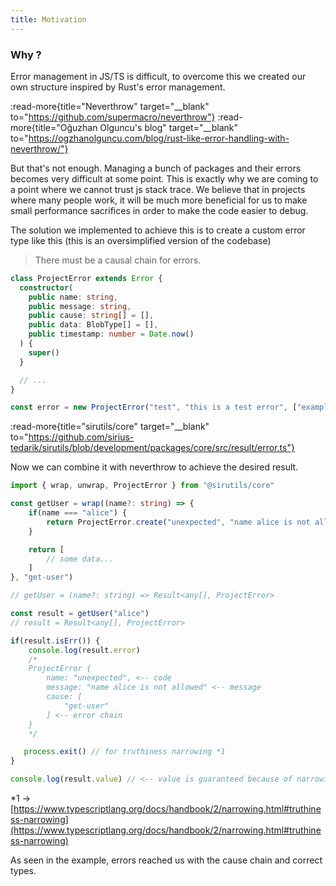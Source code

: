 ```yaml
---
title: Motivation
---
```


### Why ?

Error management in JS/TS is difficult, to overcome this we created our own structure inspired by Rust's error management.

:read-more{title="Neverthrow" target="__blank" to="https://github.com/supermacro/neverthrow"}
:read-more{title="Oğuzhan Olguncu's blog" target="__blank" to="https://ogzhanolguncu.com/blog/rust-like-error-handling-with-neverthrow/"}

But that's not enough. Managing a bunch of packages and their errors becomes very difficult at some point. This is exactly why we are coming to a point where we cannot trust js stack trace. We believe that in projects where many people work, it will be much more beneficial for us to make small performance sacrifices in order to make the code easier to debug.

The solution we implemented to achieve this is to create a custom error type like this (this is an oversimplified version of the codebase)

> There must be a causal chain for errors.

```ts
class ProjectError extends Error {
  constructor(
    public name: string,
    public message: string,
    public cause: string[] = [],
    public data: BlobType[] = [],
    public timestamp: number = Date.now()
  ) {
    super()
  }

  // ...
}

const error = new ProjectError("test", "this is a test error", ["example-function", "app"])
```

:read-more{title="sirutils/core" target="__blank" to="https://github.com/sirius-tedarik/sirutils/blob/development/packages/core/src/result/error.ts"}

Now we can combine it with neverthrow to achieve the desired result.


```ts
import { wrap, unwrap, ProjectError } from "@sirutils/core"

const getUser = wrap((name?: string) => {
    if(name === "alice") {
        return ProjectError.create("unexpected", "name alice is not allowed").throw()
    }

    return [
        // some data...
    ]
}, "get-user")

// getUser = (name?: string) => Result<any[], ProjectError>

const result = getUser("alice")
// result = Result<any[], ProjectError>

if(result.isErr()) {
    console.log(result.error)
    /*
    ProjectError {
        name: "unexpected", <-- code
        message: "name alice is not allowed" <-- message
        cause: [ 
            "get-user"
        ] <-- error chain
    }
    */

   process.exit() // for truthiness narrowing *1
}

console.log(result.value) // <-- value is guaranteed because of narrowing
```

*1 -> [https://www.typescriptlang.org/docs/handbook/2/narrowing.html#truthiness-narrowing](https://www.typescriptlang.org/docs/handbook/2/narrowing.html#truthiness-narrowing)

As seen in the example, errors reached us with the cause chain and correct types.

